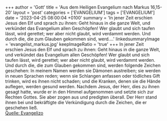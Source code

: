 +++
author = 'Gott'
title = 'Aus dem Heiligen Evangelium nach Markus 16,15-20'
layout = 'post'
categories = ['EVANGELIUM']
tags = ['EVANGELIUM']
date = '2023-04-25 08:00:04 +0100'
summary = 'In jener Zeit erschien Jesus den Elf und sprach zu ihnen: Geht hinaus in die ganze Welt, und verkündet das Evangelium allen Geschöpfen! Wer glaubt und sich taufen lässt, wird gerettet; wer aber nicht glaubt, wird verdammt werden. Und durch die, die zum Glauben gekommen sind, werd....'
linkedsummaryImage = 'evangelist_markus.jpg'
keepImageRatio = 'true'
+++
In jener Zeit erschien Jesus den Elf und sprach zu ihnen: Geht hinaus in die ganze Welt, und verkündet das Evangelium allen Geschöpfen!
Wer glaubt und sich taufen lässt, wird gerettet; wer aber nicht glaubt, wird verdammt werden.
Und durch die, die zum Glauben gekommen sind, werden folgende Zeichen geschehen: In meinem Namen werden sie Dämonen austreiben; sie werden in neuen Sprachen reden;
wenn sie Schlangen anfassen oder tödliches Gift trinken, wird es ihnen nicht schaden; und die Kranken, denen sie die Hände auflegen, werden gesund werden.<!--more-->
Nachdem Jesus, der Herr, dies zu ihnen gesagt hatte, wurde er in den Himmel aufgenommen und setzte sich zur Rechten Gottes.
Sie aber zogen aus und predigten überall. Der Herr stand ihnen bei und bekräftigte die Verkündigung durch die Zeichen, die er geschehen ließ.<br> [Quelle: Evangelizo](https://evangeliumtagfuertag.org/DE/gospel)